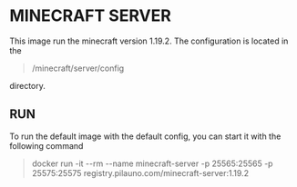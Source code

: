 # MINECRAFT SERVER

This image run the minecraft version 1.19.2. The configuration is located in the

> /minecraft/server/config

directory.

## RUN

To run the default image with the default config, you can start it with the following command

> docker run -it --rm --name minecraft-server -p 25565:25565 -p 25575:25575 registry.pilauno.com/minecraft-server:1.19.2